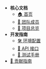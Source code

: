 - **核心文档**
  - [🏠 首页](/) 
  - [👥 团队成员](team)
  - [🚀 项目总览](project)
- **开发指南**
  - [🛠 环境配置](setup)
  - [🔌 API 接口](api)
  - [🧪 测试手册](testing)
- [🤝 贡献指南](contribution)